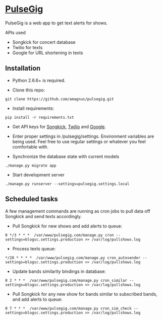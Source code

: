 [PulseGig](https://pulsegig.com)
========

PulseGig is a web app to get text alerts for shows.


APIs used

- Songkick for concert database
- Twilio for texts
- Google for URL shortening in texts


## Installation

- Python 2.6.6+ is required.

- Clone this repo:

```
git clone https://github.com/amagnus/pulsegig.git
```

- Install requirements:

```
pip install -r requirements.txt
```

- Get API keys for [Songkick](https://www.songkick.com/developer), [Twilio](https://www.twilio.com) and [Google](https://developers.google.com/url-shortener/).

- Enter proper settings in /pulsegig/settings. Environment variables are being used. Feel free to use regular settings or whatever you feel comfortable with.

- Synchronize the database state with current models

```
./manage.py migrate app
```

- Start development server

```
./manage.py runserver --settings=pulsegig.settings.local
```


## Scheduled tasks

A few management commands are running as cron jobs to pull data off Songkick and send texts accordingly.

- Pull Songkick for new shows and add alerts to queue:

```
0 */3 * * *  /var/www/pulsegig.com/manage.py cron --settings=blogsc.settings.production >> /var/log/pullshows.log
```

- Process texts queue:

```
*/20 * * * *  /var/www/pulsegig.com/manage.py cron_autosender --settings=blogsc.settings.production >> /var/log/pullshows.log
```

- Update bands similarity bindings in database:

```
0 2 * * *  /var/www/pulsegig.com/manage.py cron_similar --settings=blogsc.settings.production >> /var/log/pullshows.log
```

- Pull Songkick for any new show for bands similar to subscribed bands, and add alerts to queue:

```
0 7 * * *  /var/www/pulsegig.com/manage.py cron_sim_check --settings=blogsc.settings.production >> /var/log/pullshows.log
```
